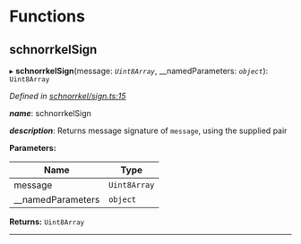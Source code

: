 

# Functions

<a id="schnorrkelsign"></a>

##  schnorrkelSign

▸ **schnorrkelSign**(message: *`Uint8Array`*, __namedParameters: *`object`*): `Uint8Array`

*Defined in [schnorrkel/sign.ts:15](https://github.com/polkadot-js/common/blob/c85a727/packages/util-crypto/src/schnorrkel/sign.ts#L15)*

*__name__*: schnorrkelSign

*__description__*: Returns message signature of `message`, using the supplied pair

**Parameters:**

| Name | Type |
| ------ | ------ |
| message | `Uint8Array` |
| __namedParameters | `object` |

**Returns:** `Uint8Array`

___

